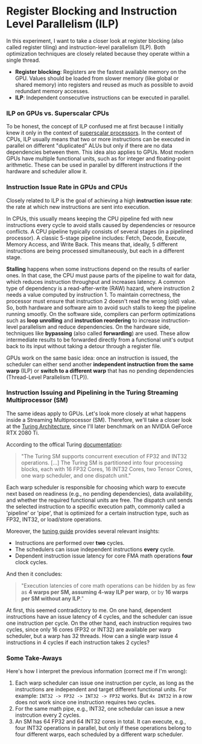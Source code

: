 # Register Blocking and Instruction Level Parallelism (ILP)
In this experiment, I want to take a closer look at register blocking (also called register tiling) and instruction-level parallelism (ILP).
Both optimization techniques are closely related because they operate within a single thread.

- **Register blocking**: Registers are the fastest available memory on the GPU. Values should be loaded from slower memory (like global or shared memory) into registers and reused as much as possible to avoid redundant memory accesses.
- **ILP**: Independent consecutive instructions can be executed in parallel.


### ILP on GPUs vs. Superscalar CPUs
To be honest, the concept of ILP confused me at first because I initially knew it only in the context of [superscalar processors](https://en.wikipedia.org/wiki/Superscalar_processor).
In the context of CPUs, ILP usually means that two or more instructions can be executed in parallel on different "duplicated" ALUs but only if there are no data dependencies between them.
This idea also applies to GPUs. Most modern GPUs have multiple functional units, such as for integer and floating-point arithmetic. These can be used in parallel by different instructions if the hardware and scheduler allow it.


### Instruction Issue Rate in GPUs and CPUs
Closely related to ILP is the goal of achieving a high **instruction issue rate**:
the rate at which new instructions are sent into execution.

In CPUs, this usually means keeping the CPU pipeline fed with new instructions every cycle to avoid stalls caused by dependencies or resource conflicts.
A CPU pipeline typically consists of several stages (in a pipelined processor). A classic 5-stage pipeline includes:
Fetch, Decode, Execute, Memory Access, and Write Back.
This means that, ideally, 5 different instructions are being processed simultaneously, but each in a different stage.

**Stalling** happens when some instructions depend on the results of earlier ones. In that case, the CPU must pause parts of the pipeline to wait for data, which reduces instruction throughput and increases latency.
A common type of dependency is a read-after-write (RAW) hazard, where instruction 2 needs a value computed by instruction 1. To maintain correctness, the processor must ensure that instruction 2 doesn't read the wrong (old) value.
So, both hardware and software aim to avoid such stalls to keep the pipeline running smootly.
On the software side, compilers can perform optimizations such as **loop unrolling** and **instruction reordering** to increase instruction-level parallelism and reduce dependencies.
On the hardware side, techniques like **bypassing** (also called **forwarding**) are used. These allow intermediate results to be forwarded directly from a functional unit's output back to its input without taking a detour through a register file.

GPUs work on the same basic idea:
once an instruction is issued, the scheduler can either send another **independent instruction from the same warp** (ILP) or **switch to a different warp** that has no pending dependencies (Thread-Level Parallelism (TLP)).


### Instruction Issuing and Pipelining in the Turing Streaming Multiprocessor (SM)
The same ideas apply to GPUs. Let's look more closely at what happens inside a Streaming Multiprocessor (SM).
Therefore, we'll take a closer look at the [Turing Architecture](https://en.wikipedia.org/wiki/Turing_(microarchitecture)), since I'll later benchmark on an NVIDIA GeForce RTX 2080 Ti.

According to the offical Turing [documentation](https://images.nvidia.com/aem-dam/en-zz/Solutions/design-visualization/technologies/turing-architecture/NVIDIA-Turing-Architecture-Whitepaper.pdf):

> "The Turing SM supports concurrent execution of FP32 and INT32 operations. [...] The Turing SM is partitioned into four processing blocks, each with 16 FP32 Cores, 16 INT32 Cores, two Tensor Cores, one warp scheduler, and one dispatch unit."

Each warp scheduler is responsible for choosing which warp to execute next based on readiness (e.g., no pending dependencies), data availability, and whether the required functional units are free.
The dispatch unit sends the selected instruction to a specific execution path, commonly called a 'pipeline' or 'pipe', that is optimized for a certain instruction type, such as FP32, INT32, or load/store operations.


Moreover, the [tuning guide](https://docs.nvidia.com/cuda/turing-tuning-guide/#instruction-scheduling) provides several relevant insights:

- Instructions are performed over **two** cycles.
- The schedulers can issue independent instructions **every** cycle.
- Dependent instruction issue latency for core FMA math operations **four** clock cycles. 

And then it concludes:
> "Execution latencies of core math operations can be hidden by as few as **4 warps per SM, assuming 4-way ILP per warp**, or by **16 warps per SM without any ILP**."

At first, this seemed contradictory to me.
On one hand, dependent instructions have an issue latency of 4 cycles, and the scheduler can issue one instruction per cycle.
On the other hand, each instruction requires two cycles, since only 16 cores (FP32 or INT32) are available per warp scheduler, but a warp has 32 threads.
How can a single warp issue 4 instructions in 4 cycles if each instruction takes 2 cycles?


### Some Take-Aways
Here's how I interpret the previous information (correct me if I'm wrong):

1. Each warp scheduler can issue one instruction per cycle, as long as the instructions are independent and target different functional units.
For example: `INT32 -> FP32 -> INT32 -> FP32` works.
But `4x INT32` in a row does not work since one instruction requires two cycles.
1. For the same math pipe, e.g., INT32, one schedular can issue a new instrcution every 2 cycles.
1. An SM has 64 FP32 and 64 INT32 cores in total. It can execute, e.g., four INT32 operations in parallel, but only if these operations belong to four different warps, each scheduled by a different warp scheduler.
